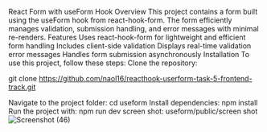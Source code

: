 React Form with useForm Hook
Overview
This project contains a form built using the useForm hook from react-hook-form. The form efficiently manages validation, submission handling, and error messages with minimal re-renders.
Features
Uses react-hook-form for lightweight and efficient form handling
Includes client-side validation
Displays real-time validation error messages
Handles form submission asynchronously
Installation
To use this project, follow these steps:
Clone the repository:

git clone https://github.com/naol16/reacthook-userform-task-5-frontend-track.git

Navigate to the project folder:
cd useform
Install dependencies:
npm install
Run the project with:   npm run dev
screen shot:
useform/public/screen shot
![Screenshot (46)](https://github.com/user-attachments/assets/47be7d2c-5ce6-4d0c-a1fd-117de94a99c6)

